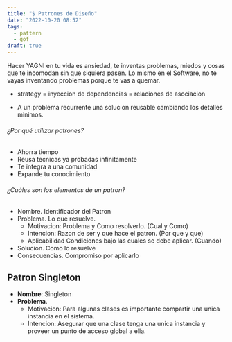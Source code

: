 ```yaml
---
title: "$ Patrones de Diseño"
date: "2022-10-20 08:52"
tags: 
  - pattern
  - gof
draft: true
---
```

Hacer YAGNI en tu vida es ansiedad, te inventas problemas, miedos y cosas que te incomodan sin que siquiera pasen. Lo mismo en el Software, no te vayas inventando problemas porque te vas a quemar.
- strategy = inyeccion de dependencias = relaciones de asociacion

- A un problema recurrente una solucion reusable cambiando los detalles minimos.

###### ¿Por qué utilizar patrones?
- Ahorra tiempo
- Reusa tecnicas ya probadas infinitamente
- Te integra a una comunidad
- Expande tu conocimiento

###### ¿Cuáles son los elementos de un patron?
- Nombre. Identificador del Patron
- Problema. Lo que resuelve.
	- Motivacion: Problema y Como resolverlo. (Cual y Como)
	- Intencion: Razon de ser y que hace el patron. (Por que y que)
	- Aplicabilidad Condiciones bajo las cuales se debe aplicar. (Cuando)
- Solucion. Como lo resuelve
- Consecuencias. Compromiso por aplicarlo

## Patron Singleton
- **Nombre**: Singleton
- **Problema**. 
	- Motivacion: Para algunas clases es importante compartir una unica instancia en el sistema. 
	- Intencion: Asegurar que una clase tenga una unica instancia y proveer un punto de acceso global a ella.

